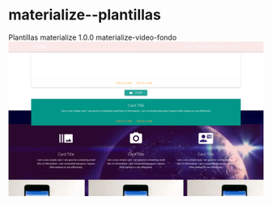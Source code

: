 # materialize--plantillas
Plantillas materialize 1.0.0
materialize-video-fondo
![Alt Text](video_fondo1.png)
